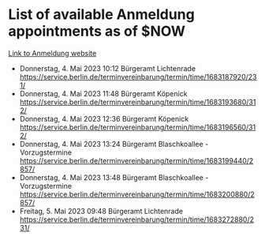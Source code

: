 # List of available Anmeldung appointments as of $NOW
[Link to Anmeldung website](https://service.berlin.de/terminvereinbarung/termin/tag.php?termin=1&anliegen[]=120686&dienstleisterlist=122210,122217,327316,122219,327312,122227,327314,122231,327346,122243,327348,122254,122252,329742,122260,329745,122262,329748,122271,327278,122273,327274,122277,327276,330436,122280,327294,122282,327290,122284,327292,122291,327270,122285,327266,122286,327264,122296,327268,150230,329760,122297,327286,122294,327284,122312,329763,122314,329775,122304,327330,122311,327334,122309,327332,317869,122281,327352,122279,329772,122283,122276,327324,122274,327326,122267,329766,122246,327318,122251,327320,122257,327322,122208,327298,122226,327300&herkunft=http%3A%2F%2Fservice.berlin.de%2Fdienstleistung%2F120686%2F)
- Donnerstag, 4. Mai 2023 10:12 Bürgeramt Lichtenrade https://service.berlin.de/terminvereinbarung/termin/time/1683187920/231/
- Donnerstag, 4. Mai 2023 11:48 Bürgeramt Köpenick https://service.berlin.de/terminvereinbarung/termin/time/1683193680/312/
- Donnerstag, 4. Mai 2023 12:36 Bürgeramt Köpenick https://service.berlin.de/terminvereinbarung/termin/time/1683196560/312/
- Donnerstag, 4. Mai 2023 13:24 Bürgeramt Blaschkoallee - Vorzugstermine https://service.berlin.de/terminvereinbarung/termin/time/1683199440/2857/
- Donnerstag, 4. Mai 2023 13:48 Bürgeramt Blaschkoallee - Vorzugstermine https://service.berlin.de/terminvereinbarung/termin/time/1683200880/2857/
- Freitag, 5. Mai 2023 09:48 Bürgeramt Lichtenrade https://service.berlin.de/terminvereinbarung/termin/time/1683272880/231/
